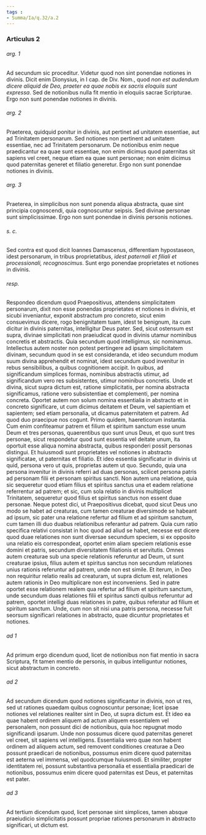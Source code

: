 ```yaml
---
tags : 
- Summa/Ia/q.32/a.2
---
```


### Articulus 2

###### arg. 1
Ad secundum sic proceditur. Videtur quod non sint ponendae notiones in divinis. Dicit enim Dionysius, in I cap. de Div. Nom., quod *non est audendum dicere aliquid de Deo, praeter ea quae nobis ex sacris eloquiis sunt expressa*. Sed de notionibus nulla fit mentio in eloquiis sacrae Scripturae. Ergo non sunt ponendae notiones in divinis.

###### arg. 2
Praeterea, quidquid ponitur in divinis, aut pertinet ad unitatem essentiae, aut ad Trinitatem personarum. Sed notiones non pertinent ad unitatem essentiae, nec ad Trinitatem personarum. De notionibus enim neque praedicantur ea quae sunt essentiae, non enim dicimus quod paternitas sit sapiens vel creet, neque etiam ea quae sunt personae; non enim dicimus quod paternitas generet et filiatio generetur. Ergo non sunt ponendae notiones in divinis.

###### arg. 3
Praeterea, in simplicibus non sunt ponenda aliqua abstracta, quae sint principia cognoscendi, quia cognoscuntur seipsis. Sed divinae personae sunt simplicissimae. Ergo non sunt ponendae in divinis personis notiones.

###### s. c.
Sed contra est quod dicit Ioannes Damascenus, differentiam hypostaseon, idest personarum, in tribus proprietatibus, *idest paternali et filiali et processionali, recognoscimus*. Sunt ergo ponendae proprietates et notiones in divinis.

###### resp.
Respondeo dicendum quod Praepositivus, attendens simplicitatem personarum, dixit non esse ponendas proprietates et notiones in divinis, et sicubi inveniantur, exponit abstractum pro concreto, sicut enim consuevimus dicere, rogo benignitatem tuam, idest te benignum, ita cum dicitur in divinis paternitas, intelligitur Deus pater. Sed, sicut ostensum est supra, divinae simplicitati non praeiudicat quod in divinis utamur nominibus concretis et abstractis. Quia secundum quod intelligimus, sic nominamus. Intellectus autem noster non potest pertingere ad ipsam simplicitatem divinam, secundum quod in se est consideranda, et ideo secundum modum suum divina apprehendit et nominat, idest secundum quod invenitur in rebus sensibilibus, a quibus cognitionem accipit. In quibus, ad significandum simplices formas, nominibus abstractis utimur, ad significandum vero res subsistentes, utimur nominibus concretis. Unde et divina, sicut supra dictum est, ratione simplicitatis, per nomina abstracta significamus, ratione vero subsistentiae et complementi, per nomina concreta. Oportet autem non solum nomina essentialia in abstracto et in concreto significare, ut cum dicimus deitatem et Deum, vel sapientiam et sapientem; sed etiam personalia, ut dicamus paternitatem et patrem. Ad quod duo praecipue nos cogunt. Primo quidem, haereticorum instantia. Cum enim confiteamur patrem et filium et spiritum sanctum esse unum Deum et tres personas, quaerentibus quo sunt unus Deus, et quo sunt tres personae, sicut respondetur quod sunt essentia vel deitate unum, ita oportuit esse aliqua nomina abstracta, quibus responderi possit personas distingui. Et huiusmodi sunt proprietates vel notiones in abstracto significatae, ut paternitas et filiatio. Et ideo essentia significatur in divinis ut quid, persona vero ut quis, proprietas autem ut quo. Secundo, quia una persona invenitur in divinis referri ad duas personas, scilicet persona patris ad personam filii et personam spiritus sancti. Non autem una relatione, quia sic sequeretur quod etiam filius et spiritus sanctus una et eadem relatione referrentur ad patrem; et sic, cum sola relatio in divinis multiplicet Trinitatem, sequeretur quod filius et spiritus sanctus non essent duae personae. Neque potest dici, ut Praepositivus dicebat, quod sicut Deus uno modo se habet ad creaturas, cum tamen creaturae diversimode se habeant ad ipsum, sic pater una relatione refertur ad filium et ad spiritum sanctum, cum tamen illi duo duabus relationibus referantur ad patrem. Quia cum ratio specifica relativi consistat in hoc quod ad aliud se habet, necesse est dicere quod duae relationes non sunt diversae secundum speciem, si ex opposito una relatio eis correspondeat, oportet enim aliam speciem relationis esse domini et patris, secundum diversitatem filiationis et servitutis. Omnes autem creaturae sub una specie relationis referuntur ad Deum, ut sunt creaturae ipsius, filius autem et spiritus sanctus non secundum relationes unius rationis referuntur ad patrem, unde non est simile. Et iterum, in Deo non requiritur relatio realis ad creaturam, ut supra dictum est, relationes autem rationis in Deo multiplicare non est inconveniens. Sed in patre oportet esse relationem realem qua refertur ad filium et spiritum sanctum, unde secundum duas relationes filii et spiritus sancti quibus referuntur ad patrem, oportet intelligi duas relationes in patre, quibus referatur ad filium et spiritum sanctum. Unde, cum non sit nisi una patris persona, necesse fuit seorsum significari relationes in abstracto, quae dicuntur proprietates et notiones.

###### ad 1
Ad primum ergo dicendum quod, licet de notionibus non fiat mentio in sacra Scriptura, fit tamen mentio de personis, in quibus intelliguntur notiones, sicut abstractum in concreto.

###### ad 2
Ad secundum dicendum quod notiones significantur in divinis, non ut res, sed ut rationes quaedam quibus cognoscuntur personae; licet ipsae notiones vel relationes realiter sint in Deo, ut supra dictum est. Et ideo ea quae habent ordinem aliquem ad actum aliquem essentialem vel personalem, non possunt dici de notionibus, quia hoc repugnat modo significandi ipsarum. Unde non possumus dicere quod paternitas generet vel creet, sit sapiens vel intelligens. Essentialia vero quae non habent ordinem ad aliquem actum, sed removent conditiones creaturae a Deo possunt praedicari de notionibus, possumus enim dicere quod paternitas est aeterna vel immensa, vel quodcumque huiusmodi. Et similiter, propter identitatem rei, possunt substantiva personalia et essentialia praedicari de notionibus, possumus enim dicere quod paternitas est Deus, et paternitas est pater.

###### ad 3
Ad tertium dicendum quod, licet personae sint simplices, tamen absque praeiudicio simplicitatis possunt propriae rationes personarum in abstracto significari, ut dictum est.

